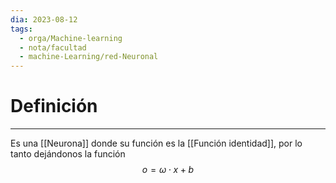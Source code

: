 ```yaml
---
dia: 2023-08-12
tags:
  - orga/Machine-learning
  - nota/facultad
  - machine-Learning/red-Neuronal
---
```

# Definición
---
Es una [[Neurona]] donde su función es la [[Función identidad]], por lo tanto dejándonos la función $$ o = \omega \cdot x + b$$